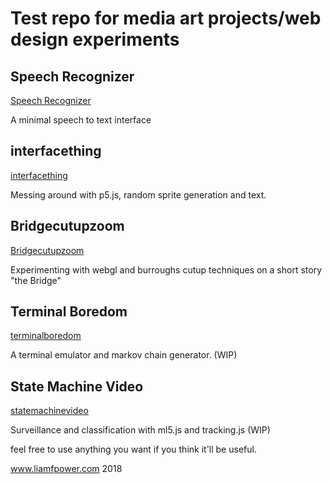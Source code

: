 # Test repo for media art projects/web design experiments

## Speech Recognizer
[Speech Recognizer](https://liamfpower.com/codesnippets/speechrecognizer/)

A minimal speech to text interface

## interfacething
[interfacething](https://liamfpower.com/codesnippets/interfacething/)

Messing around with p5.js, random sprite generation and text.

## Bridgecutupzoom
[Bridgecutupzoom](https://liamfpower.com/codesnippets/bridgecutupzoom/)

Experimenting with webgl and burroughs cutup techniques on a short story "the Bridge"


## Terminal Boredom
[terminalboredom](https://liamfpower.com/codesnippets/terminalboredom/)

A terminal emulator and markov chain generator. (WIP)

## State Machine Video
[statemachinevideo](https://liamfpower.com/codesnippets/statemachinevideo/)

Surveillance and classification with ml5.js and tracking.js (WIP)

feel free to use anything you want if you think it'll be useful.

<a>www.liamfpower.com</a> 2018
